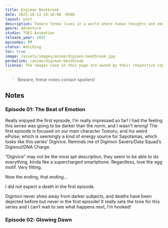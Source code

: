 ```yaml
---
title: Digimon Beatbreak
date: 2025-10-13 18:16:00 -0500
layout: post
description: Tomoro Tenma lives in a world where human thoughts and emotions, known as e-Pulse, power AI devices called Sapotama. But when Digimon begin materializing from Sapotama and feeding on e-Pulse, society begins to fracture. After Gekkomon appears from his device, Tomoro joins Glowing Dawn, a secret team investigating rogue Digimon and the dark truth of a system both fueled and corrupted by emotion.
genre: Adventure 
studio: TOEI Animation 
release_year: 2025
episodes: ??
status: Watching 
toc: true
image: /assets/images/anime/digimon-beatbreak.jpg
permalink: /anime/digimon-beatbreak
license: The images used in this page are owned by their respective copyright owners. All rights reserved.
---
```


> Beware, these notes contain spoilers!

## Notes

### Episode 01: The Beat of Emotion

Really enjoyed the first episode, I’m really impressed so far! I had the feeling this series was going to be darker than the norm, and I wasn't wrong! The first episode is focused on our main character Tomoru, and his weird ePulse; which is seemingly a kind of energy source for Sapotamas, which looks like this series’ Digivice. Reminds me of Digimon Savers/Data Squad’s Digisoul/DNA Charge.

“Digivice” may not be the most apt description, they seem to be able to do everything, kinda like a supercharged smartphone. Regardless, love the egg motif. Very fitting.

Now the ending, that ending…

I did not expect a death in the first episode.

Digimon never shies away from darker subjects, and deaths have been depicted before but never in the first episode! It really sets the tone for this series and I can’t wait to see what happens next, I’m hooked!


### Episode 02: Glowing Dawn

